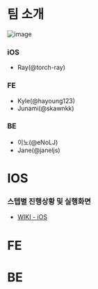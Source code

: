 # 팀 소개
![image](https://user-images.githubusercontent.com/68000537/122493911-74fb6f80-d023-11eb-9397-9dd73318f97b.png)

### iOS
- Ray(@torch-ray)
### FE
- Kyle(@hayoung123)
- Junami(@skawnkk)
### BE
- 이노(@eNoLJ)
- Jane(@janeljs)

# IOS
### 스텝별 진행상황 및 실행화면
- [WIKI - iOS ](https://github.com/janeljs/issue-tracker/wiki/%5BiOS%5D)


# FE



# BE
